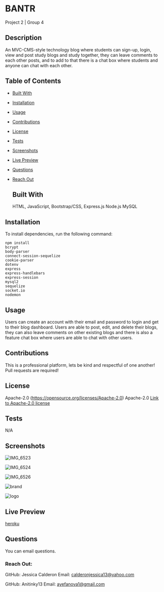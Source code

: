# BANTR

Project 2 | Group 4

## Description

An MVC-CMS-style technology blog where students can sign-up, login, view and post study blogs and study together, they can leave comments to each other posts, and to add to that there is a chat box where students and anyone can chat with each other.

## Table of Contents

- [Built With](#builtwith)
- [Installation](#installation)
- [Usage](#usage)
- [Contributions](#Contributions)
- [License](#license)
- [Tests](#tests)
- [Screenshots](#screenshots)
- [Live Preview](#livepreview)
- [Questions](#questions)
- [Reach Out](#reachout)

  ## Built With

  HTML,
  JavaScript,
  Bootstrap/CSS,
  Express.js
  Node.js
  MySQL

## Installation

To install dependencies, run the following command:

```
npm install
bcrypt
body-parser
connect-session-sequelize
cookie-parser
dotenv
express
express-handlebars
express-session
mysql2
sequelize
socket.io
nodemon
```

## Usage

Users can create an account with their email and password to login and get to their blog dashboard.
Users are able to post, edit, and delete their blogs, they can also leave comments on other existing blogs and there is also a feature chat box where users are able to chat with other users.

## Contributions

This is a professional platform, lets be kind and respectful of one another!
Pull requests are required!

## License

Apache-2.0
(https://opensource.org/licenses/Apache-2.0)
Apache-2.0
[Link to Apache-2.0 license](https://opensource.org/licenses/Apache-2.0)

## Tests

N/A

## Screenshots
![IMG_6523](https://user-images.githubusercontent.com/104174334/183732395-92cb20ed-042c-4709-b6b0-814b60d85f38.png)


![IMG_6524](https://user-images.githubusercontent.com/104174334/183732533-a83b5285-9e93-4741-85cb-f919c84ce579.jpeg)



![IMG_6526](https://user-images.githubusercontent.com/104174334/183732600-c02d91ae-a91a-4447-9945-c71788c7fb78.jpeg)



![brand](https://user-images.githubusercontent.com/104174334/183732651-bc31f313-52e2-4d3e-994b-65d3b5a0cfa1.png)

![logo](https://user-images.githubusercontent.com/104174334/183732697-b5b2c65a-e0b7-4a30-aebd-8b646edd1dc9.png)


## Live Preview

[heroku](https://sheltered-forest-77787.herokuapp.com/)

## Questions

You can email questions.

### Reach Out:

GitHub: Jessica Calderon
Email: calderonjessica13@yahoo.com

GitHub: Anitinky13
Email: ayefanova1@gmail.com
